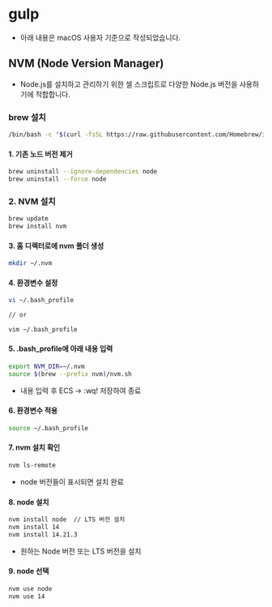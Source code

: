 # gulp

- 아래 내용은 macOS 사용자 기준으로 작성되었습니다.

## NVM (Node Version Manager)

- Node.js를 설치하고 관리하기 위한 셀 스크립트로 다양한 Node.js 버전을 사용하기에 적합합니다.

### brew 설치

```bash
/bin/bash -c "$(curl -fsSL https://raw.githubusercontent.com/Homebrew/install/HEAD/install.sh)"
```

#### 1. 기존 노드 버전 제거

```bash
brew uninstall --ignore-dependencies node
brew uninstall --force node
```

### 2. NVM 설치

```bash
brew update
brew install nvm
```

#### 3. 홈 디렉터로에 nvm 폴더 생성

```bash
mkdir ~/.nvm
```

#### 4. 환경변수 설정

```bash
vi ~/.bash_profile

// or

vim ~/.bash_profile
```

#### 5. .bash_profile에 아래 내용 입력

```bash
export NVM_DIR=~/.nvm
source $(brew --prefix nvm)/nvm.sh
```

- 내용 입력 후 ECS -> :wq! 저장하여 종료

#### 6. 환경변수 적용

```bash
source ~/.bash_profile
```

#### 7. nvm 설치 확인

```bash
nvm ls-remote
```

- node 버전들이 표시되면 설치 완료

#### 8. node 설치

```bash
nvm install node  // LTS 버전 설치
nvm install 14
nvm install 14.21.3
```

- 원하는 Node 버전 또는 LTS 버전을 설치

#### 9. node 선택

```bash
nvm use node
nvm use 14
```
